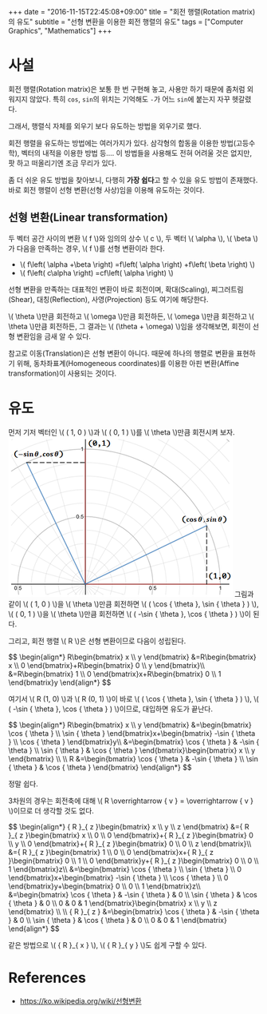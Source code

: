 +++
date = "2016-11-15T22:45:08+09:00"
title = "회전 행렬(Rotation matrix)의 유도"
subtitle = "선형 변환을 이용한 회전 행렬의 유도"
tags = ["Computer Graphics", "Mathematics"]
+++

<script type="text/javascript"
  src="https://cdn.mathjax.org/mathjax/latest/MathJax.js?config=TeX-AMS-MML_HTMLorMML">
</script>

# 사설
회전 행렬(Rotation matrix)은 보통 한 번 구현해 놓고, 사용만 하기 때문에 좀처럼 외워지지 않았다. 특히 `cos`, `sin`의 위치는 기억해도 `-`가 어느 `sin`에 붙는지 자꾸 헷갈렸다.

그래서, 행렬식 자체를 외우기 보다 유도하는 방법을 외우기로 했다.

회전 행렬을 유도하는 방법에는 여러가지가 있다. 삼각형의 합동을 이용한 방법(고등수학), 벡터의 내적을 이용한 방법 등.... 이 방법들을 사용해도 전혀 어려울 것은 없지만, 팟 하고 떠올리기엔 조금 무리가 있다.

좀 더 쉬운 유도 방법을 찾아보니, 다행히 **가장 쉽다**고 할 수 있을 유도 방법이 존재했다. 바로 회전 행렬이 선형 변환(선형 사상)임을 이용해 유도하는 것이다.

## 선형 변환(Linear transformation)
두 벡터 공간 사이의 변환 \\( f \\)와 임의의 상수 \\( c \\), 두 벡터 \\( \alpha \\), \\( \beta \\)가 다음을 만족하는 경우, \\( f \\)를 선형 변환이라 한다.

* \\( f\left( \alpha +\beta \right) =f\left( \alpha \right) +f\left( \beta \right) \\)
* \\( f\left( c\alpha \right) =cf\left( \alpha \right) \\) 

선형 변환을 만족하는 대표적인 변환이 바로 회전이며, 확대(Scaling), 찌그러트림(Shear), 대칭(Reflection), 사영(Projection) 등도 여기에 해당한다.

\\( \theta \\)만큼 회전하고 \\( \omega \\)만큼 회전하든, \\( \omega \\)만큼 회전하고 \\( \theta \\)만큼 회전하든, 그 결과는 \\( (\theta + \omega) \\)임을 생각해보면, 회전이 선형 변환임을 금새 알 수 있다.

참고로 이동(Translation)은 선형 변환이 아니다. 때문에 하나의 행렬로 변환을 표현하기 위해, 동차좌표계(Homogeneous coordinates)를 이용한 아핀 변환(Affine transformation)이 사용되는 것이다.

# 유도
먼저 기저 벡터인 \\( ( 1, 0 ) \\)과 \\( ( 0, 1 ) \\)를 \\( \theta \\)만큼 회전시켜 보자.
![기저 벡터의 회전](graph.png)
그림과 같이 \\( ( 1, 0 ) \\)을 \\( \theta \\)만큼 회전하면 \\( ( \cos { \theta }, \sin { \theta } ) \\), \\( ( 0, 1 ) \\)을 \\( \theta \\)만큼 회전하면 \\( ( -\sin { \theta }, \cos { \theta } ) \\)이 된다.

그리고, 회전 행렬 \\( R \\)은 선형 변환이므로 다음이 성립된다.

<div>$$
\begin{align*} R\begin{bmatrix} x \\ y \end{bmatrix} &=R\begin{bmatrix} x \\ 0 \end{bmatrix}+R\begin{bmatrix} 0 \\ y \end{bmatrix}\\ &=R\begin{bmatrix} 1 \\ 0 \end{bmatrix}x+R\begin{bmatrix} 0 \\ 1 \end{bmatrix}y \end{align*}
$$</div>

여기서 \\( R (1, 0) \\)과 \\( R (0, 1) \\)이 바로 \\( ( \cos { \theta }, \sin { \theta } ) \\), \\( ( -\sin { \theta }, \cos { \theta } ) \\)이므로, 대입하면 유도가 끝난다. 

<div>$$
\begin{align*} R\begin{bmatrix} x \\ y \end{bmatrix} &=\begin{bmatrix} \cos { \theta }  \\ \sin { \theta } \end{bmatrix}x+\begin{bmatrix} -\sin { \theta } \\ \cos { \theta } \end{bmatrix}y\\ &=\begin{bmatrix} \cos { \theta } & -\sin { \theta } \\ \sin { \theta } & \cos { \theta } \end{bmatrix}\begin{bmatrix} x \\ y \end{bmatrix} \\ \\ R &=\begin{bmatrix} \cos { \theta } & -\sin { \theta } \\ \sin { \theta } & \cos { \theta } \end{bmatrix} \end{align*}
$$</div>

정말 쉽다.

3차원의 경우는 회전축에 대해 \\( R \overrightarrow { v } = \overrightarrow { v } \\)이므로 더 생각할 것도 없다.

<div>$$
\begin{align*} { R }_{ z }\begin{bmatrix} x \\ y \\ z \end{bmatrix} &={ R }_{ z }\begin{bmatrix} x \\ 0 \\ 0 \end{bmatrix}+{ R }_{ z }\begin{bmatrix} 0 \\ y \\ 0 \end{bmatrix}+{ R }_{ z }\begin{bmatrix} 0 \\ 0 \\ z \end{bmatrix}\\ &={ R }_{ z }\begin{bmatrix} 1 \\ 0 \\ 0 \end{bmatrix}x+{ R }_{ z }\begin{bmatrix} 0 \\ 1 \\ 0 \end{bmatrix}y+{ R }_{ z }\begin{bmatrix} 0 \\ 0 \\ 1 \end{bmatrix}z\\ &=\begin{bmatrix} \cos { \theta  } \\ \sin { \theta } \\ 0 \end{bmatrix}x+\begin{bmatrix} -\sin { \theta } \\ \cos { \theta } \\ 0 \end{bmatrix}y+\begin{bmatrix} 0 \\ 0 \\ 1 \end{bmatrix}z\\ &=\begin{bmatrix} \cos { \theta }  & -\sin { \theta } & 0 \\ \sin { \theta } & \cos { \theta } & 0 \\ 0 & 0 & 1 \end{bmatrix}\begin{bmatrix} x \\ y \\ z \end{bmatrix} \\ \\ { R }_{ z } &=\begin{bmatrix} \cos { \theta } & -\sin { \theta } & 0 \\ \sin { \theta } & \cos { \theta } & 0 \\ 0 & 0 & 1 \end{bmatrix} \end{align*}
$$</div>

같은 방법으로 \\( { R }\_{ x } \\), \\( { R }\_{ y } \\)도 쉽게 구할 수 있다.

# References
* https://ko.wikipedia.org/wiki/선형변환